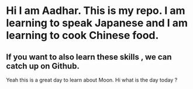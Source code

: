 # Hi I am Aadhar. This is my repo. I am learning to speak Japanese and I am learning to cook Chinese food.

## If you want to also learn these skills , we can catch up on Github.

Yeah this is a great day to learn about Moon.
Hi what is the day today ?
